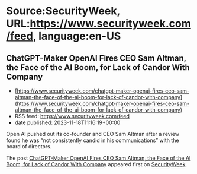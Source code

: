 # Source:SecurityWeek, URL:https://www.securityweek.com/feed, language:en-US

## ChatGPT-Maker OpenAI Fires CEO Sam Altman, the Face of the AI Boom, for Lack of Candor With Company
 - [https://www.securityweek.com/chatgpt-maker-openai-fires-ceo-sam-altman-the-face-of-the-ai-boom-for-lack-of-candor-with-company](https://www.securityweek.com/chatgpt-maker-openai-fires-ceo-sam-altman-the-face-of-the-ai-boom-for-lack-of-candor-with-company)
 - RSS feed: https://www.securityweek.com/feed
 - date published: 2023-11-18T11:16:19+00:00

<p>Open AI pushed out its co-founder and CEO Sam Altman after a review found he was “not consistently candid in his communications” with the board of directors.</p>
<p>The post <a href="https://www.securityweek.com/chatgpt-maker-openai-fires-ceo-sam-altman-the-face-of-the-ai-boom-for-lack-of-candor-with-company/">ChatGPT-Maker OpenAI Fires CEO Sam Altman, the Face of the AI Boom, for Lack of Candor With Company</a> appeared first on <a href="https://www.securityweek.com">SecurityWeek</a>.</p>

